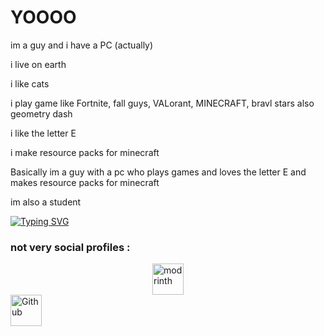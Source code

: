 # YOOOO

im a guy and i have a PC (actually)

i live on earth

i like cats

i play game like Fortnite, fall guys, VALorant, MINECRAFT, bravl stars also geometry dash

i like the letter E

i make resource packs for minecraft

Basically im a guy with a pc who plays games and loves the letter E and makes resource packs for minecraft

im also a student

[![Typing SVG](https://readme-typing-svg.demolab.com?font=Montserrat&pause=1000&width=435&lines=Touch+some+Grass)](https://git.io/typing-svg)
### not very social profiles :
<a href="https://modrinth.com/user/Cool_one"><img src="https://i.imgur.com/Wi0gG3J.png" alt="modrinth" width="50" style="display: block; margin: 0 auto;"></a> <a href="https://media.istockphoto.com/id/1356466745/vector/vector-illustration-coming-soon-banner-with-clock-sign.jpg?s=612x612&w=0&k=20&c=B3zjuvyrKLWPXmadC1TptchLH6et9P9-Nrr76Pia8Lo="><img src="https://cdn.modrinth.com/data/cached_images/6a00973cc7cd2f17e0cd884253512992b78cc304.png" alt="Github" width="50"></a> 



